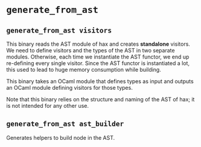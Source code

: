 # `generate_from_ast`

## `generate_from_ast visitors`
This binary reads the AST module of hax and creates **standalone**
visitors. We need to define visitors and the types of the AST in two
separate modules. Otherwise, each time we instantiate the AST functor,
we end up re-defining every single visitor. Since the AST functor is
instantiated a lot, this used to lead to huge memory consumption while
building.

This binary takes an OCaml module that defines types as input and
outputs an OCaml module defining visitors for those types.

Note that this binary relies on the structure and naming of the AST of
hax; it is not intended for any other use.

## `generate_from_ast ast_builder`
Generates helpers to build node in the AST.
